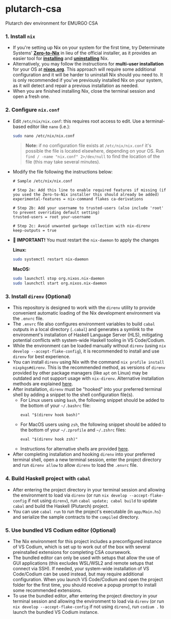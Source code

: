 # plutarch-csa
Plutarch dev environment for EMURGO CSA

### 1. **Install `nix`**
  - If you're setting up Nix on your system for the first time, try Determinate Systems' **[Zero-to-Nix](https://zero-to-nix.com)** in lieu of the official installer, as it provides an easier tool for **[installing](https://zero-to-nix.com/start/install)** and **[uninstalling](https://zero-to-nix.com/start/uninstall)** Nix.
  - Alternatively, you may follow the instructions for **multi-user installation** for your OS at **[nixos.org](https://nixos.org/download.html)**. This approach will require some additional configuration and it will be harder to uninstall Nix should you need to. It is only recommended if you've previously installed Nix on your system, as it will detect and repair a previous installation as needed.
  - When you are finished installing Nix, close the terminal session and open a fresh one.

### 2. **Configure `nix.conf`**
  - Edit `/etc/nix/nix.conf`: this requires root access to edit. Use a terminal-based editor like `nano` (i.e.):

      ```sh
      sudo nano /etc/nix/nix.conf
      ```

    >**Note:** if no configuration file exists at `/etc/nix/nix.conf` it's possible the file is located elsewhere, depending on your OS. Run `find / -name "nix.conf" 2>/dev/null` to find the location of the file (this may take several minutes).

  - Modify the file following the instructions below:

    ```
    # Sample /etc/nix/nix.conf

    # Step 2a: Add this line to enable required features if missing (if you used the Zero-to-Nix installer this should already be added)
    experimental-features = nix-command flakes ca-derivations

    # Step 2b: Add your username to trusted-users (also include 'root' to prevent overriding default setting)
    trusted-users = root your-username

    # Step 2c: Avoid unwanted garbage collection with nix-direnv
    keep-outputs = true
    ```

  - **🚨 IMPORTANT!** You must restart the `nix-daemon` to apply the changes

    **Linux:**

      ```sh
      sudo systemctl restart nix-daemon
      ```

    **MacOS:**

      ```sh
      sudo launchctl stop org.nixos.nix-daemon
      sudo launchctl start org.nixos.nix-daemon
      ```

### 3. **Install `direnv` (Optional)**
  - This repository is designed to work with the `direnv` utility to provide convenient automatic loading of the Nix development environment via the `.envrc` file.
  - The `.envrc` file also configures environment variables to build `cabal` outputs in a local directory (`.cabal`) and generates a symlink to the environment's installation of Haskell Language Server (HLS), mitigating potential conflicts with system-wide Haskell tooling in VS Code/Codium.
  - While the environment can be loaded manually without `direnv` (using `nix develop --accept-flake-config`), it is recommended to install and use `direnv` for best experience.
  - You can install `direnv` using Nix with the command `nix profile install nixpkgs#direnv`. This is the recommended method, as versions of `direnv` provided by other package managers (like `apt` on Linux) may be outdated and not support usage with `nix-direnv`. Alternative installation methods are explained [here](https://direnv.net/docs/installation.html).
  - After installation, `direnv` must be "hooked" into your preferred terminal shell by adding a snippet to the shell configuration file(s).
    - For Linux users using `bash`, the following snippet should be added to the bottom of your `~/.bashrc` file:
      ```
      eval "$(direnv hook bash)"
      ```
    - For MacOS users using `zsh`, the following snippet should be added to the bottom of your `~/.zprofile` and `~/.zshrc` files:
      ```
      eval "$(direnv hook zsh)"
      ```
    - Instructions for alternative shells are provided [here](https://direnv.net/docs/hook.html).
  - After completing installation and hooking `direnv` into your preferred terminal shell, open a new terminal session, enter the project directory and run `direnv allow` to allow `direnv` to load the `.envrc` file.

### 4. **Build Haskell project with `cabal`**
  - After entering the project directory in your terminal session and allowing the environment to load via `direnv` (or run `nix develop --accept-flake-config` if not using `direnv`), run `cabal update; cabal build` to update `cabal` and build the Haskell (Plutarch) project.
  - You can use `cabal run` to run the project's executable (in `app/Main.hs`) and serialize the sample contracts to the `compiled` directory.

### 5. **Use bundled VS Codium editor (Optional)**
  - The Nix environment for this project includes a preconfigured instance of VS Codium, which is set up to work out of the box with several preinstalled extensions for completing CSA coursework.
  - The bundled editor can only be used with setups that allow the use of GUI applications (this excludes WSL/WSL2 and remote setups that connect via SSH). If needed, your system-wide installation of VS Code/Codium can be used instead, but may require additional configuration. When you launch VS Code/Codium and open the project folder for the first time, you should receive a popup prompt to install some recommended extensions.
  - To use the bundled editor, after entering the project directory in your terminal session and allowing the environment to load via `direnv` (or run `nix develop --accept-flake-config` if not using `direnv`), run `codium .` to launch the bundled VS Codium instance.